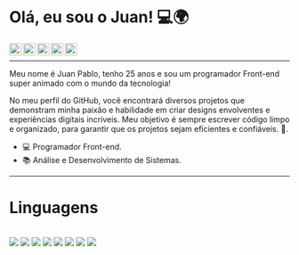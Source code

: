# Olá, eu sou o Juan! 💻🌍

<a target="_blank" href="https://www.linkedin.com/in/juanpdev/">
  <img align="left" alt="LinkdeIN" target="_blank" width="22px" src="https://cdn.jsdelivr.net/npm/simple-icons@v3/icons/linkedin.svg" />
</a>
<a target="_blank" href="https://api.whatsapp.com/send?phone=5513991576887">
  <img align="left" alt="Whatsapp" target="_blank" width="22px" src="https://cdn.jsdelivr.net/npm/simple-icons@v3/icons/whatsapp.svg" />
</a>
<a target="_blank" href="https://www.instagram.com/juandevcode">
  <img align="left" alt="Instagram" target="_blank" width="22px" src="https://cdn.jsdelivr.net/npm/simple-icons@v3/icons/instagram.svg" />
</a>
<a target="_blank" href="mailto:juan.correiaa@gmail.com">
  <img align="left" alt="Gmail" target="_blank" width="22px" src="https://cdn.jsdelivr.net/npm/simple-icons@v3/icons/gmail.svg" />
</a>
<a target="_blank" href="https://www.facebook.com/pablodevsite">
  <img align="left" alt="Facebook" target="_blank" width="22px" src="https://cdn.jsdelivr.net/npm/simple-icons@v3/icons/facebook.svg" />
</a>
<br />
<hr>
Meu nome é Juan Pablo, tenho 25 anos e sou um programador Front-end super animado com o mundo da tecnologia!

No meu perfil do GitHub, você encontrará diversos projetos que demonstram minha paixão e habilidade em criar designs envolventes e experiências digitais incríveis. Meu objetivo é sempre escrever código limpo e organizado, para garantir que os projetos sejam eficientes e confiáveis. 💙.

- 💻 Programador Front-end.
- 📚 Análise e Desenvolvimento de Sistemas.

<hr>

# Linguagens 

<br />
<code><img  src="https://juandev.com.br/img-linguagens/js.png"></code>
<code><img  src="https://juandev.com.br/img-linguagens/php.png"></code>
<code><img  src="https://juandev.com.br/img-linguagens/html.png"></code>
<code><img  src="https://juandev.com.br/img-linguagens/css.png"></code>
<code><img  src="https://juandev.com.br/img-linguagens/bootstrap.png"></code>
<code><img  src="https://juandev.com.br/img-linguagens/photoshop.png"></code>
<code><img  src="https://juandev.com.br/img-linguagens/sql2.png"></code>
<code><img  src="https://juandev.com.br/img-linguagens/wordpress.png"></code>
